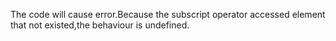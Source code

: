 The code will cause error.Because the subscript operator accessed element that not existed,the behaviour is undefined.
